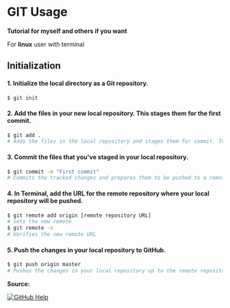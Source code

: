 # GIT Usage
**Tutorial for myself and others if you want**

For **linux** user with terminal

## Initialization
#### 1. Initialize the local directory as a Git repository.
```sh
$ git init
```
#### 2. Add the files in your new local repository. This stages them for the first commit.
```sh
$ git add .
# Adds the files in the local repository and stages them for commit. To unstage a file, use 'git reset HEAD YOUR-FILE'.
```
#### 3. Commit the files that you've staged in your local repository.
```sh
$ git commit -m "First commit"
# Commits the tracked changes and prepares them to be pushed to a remote repository. To remove this commit and modify the file, use 'git reset --soft HEAD~1' and commit and add the file again.
```

#### 4. In Terminal, add the URL for the remote repository where your local repository will be pushed.
```sh
$ git remote add origin [remote repository URL]
# Sets the new remote
$ git remote -v
# Verifies the new remote URL
```
#### 5. Push the changes in your local repository to GitHub.
```sh
$ git push origin master
# Pushes the changes in your local repository up to the remote repository you specified as the origin
```

**Source:**

[![GitHub Help](https://help.github.com/assets/images/site/logo.png)](https://help.github.com)
